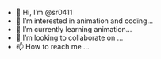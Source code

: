 - 👋 Hi, I’m @sr0411
- 👀 I’m interested in animation and coding...
- 🌱 I’m currently learning animation...
- 💞️ I’m looking to collaborate on ...
- 📫 How to reach me ...

<!---
sr0411/sr0411 is a ✨ special ✨ repository because its `README.md` (this file) appears on your GitHub profile.
You can click the Preview link to take a look at your changes.
--->
